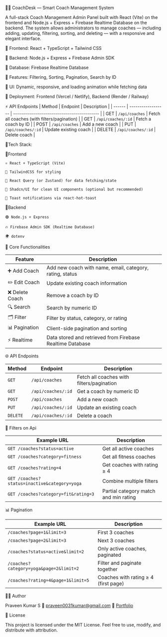 🧑‍🏫 CoachDesk — Smart Coach Management System

A full-stack Coach Management Admin Panel built with React (Vite) on the frontend and Node.js + Express + Firebase Realtime Database on the backend.
The system allows administrators to manage coaches — including adding, updating, filtering, sorting, and deleting — with a responsive and elegant interface.



🔹 Frontend: React + TypeScript + Tailwind CSS

🔹 Backend: Node.js + Express + Firebase Admin SDK

🔹 Database: Firebase Realtime Database

🔹 Features: Filtering, Sorting, Pagination, Search by ID

🔹 UI: Dynamic, responsive, and loading animation while fetching data

🔹 Deployment: Frontend (Vercel / Netlify), Backend (Render / Railway)


⚡ API Endpoints
| Method | Endpoint           | Description                                 |
| ------ | ------------------ | ------------------------------------------- |
| GET    | `/api/coaches`     | Fetch all coaches (with filters/pagination) |
| GET    | `/api/coaches/:id` | Fetch a coach by ID                         |
| POST   | `/api/coaches`     | Add a new coach                             |
| PUT    | `/api/coaches/:id` | Update existing coach                       |
| DELETE | `/api/coaches/:id` | Delete coach                                |

🧩Tech Stack:

🔹Frontend

    ⚛️ React + TypeScript (Vite)

    💅 TailwindCSS for styling

    🔄 React Query (or Zustand) for data fetching/state

    🎨 Shadcn/UI for clean UI components (optional but recommended)

    🔔 Toast notifications via react-hot-toast

🔹Backend

    🟢 Node.js + Express

    🔥 Firebase Admin SDK (Realtime Database)

    🌍 dotenv


🧠 Core Functionalities

| Feature        | Description                                               |
| -------------- | --------------------------------------------------------- |
| ➕ Add Coach    | Add new coach with name, email, category, rating, status  |
| ✏️ Edit Coach  | Update existing coach information                         |
| ❌ Delete Coach | Remove a coach by ID                                      |
| 🔍 Search      | Search by numeric ID                                      |
| 🗂 Filter      | Filter by status, category, or rating                     |
| 📊 Pagination  | Client-side pagination and sorting                        |
| ⚡ Realtime     | Data stored and retrieved from Firebase Realtime Database |


🌐 API Endpoints

| Method   | Endpoint           | Description                               |
| -------- | ------------------ | ----------------------------------------- |
| `GET`    | `/api/coaches`     | Fetch all coaches with filters/pagination |
| `GET`    | `/api/coaches/:id` | Get a coach by numeric ID                 |
| `POST`   | `/api/coaches`     | Add a new coach                           |
| `PUT`    | `/api/coaches/:id` | Update an existing coach                  |
| `DELETE` | `/api/coaches/:id` | Delete a coach                            |


🧮 Filters on Api

| Example URL                                  | Description                           |
| -------------------------------------------- | ------------------------------------- |
| `GET /coaches?status=active`                 | Get all active coaches                |
| `GET /coaches?category=fitness`              | Get all fitness coaches               |
| `GET /coaches?rating=4`                      | Get coaches with rating ≥ 4           |
| `GET /coaches?status=inactive&category=yoga` | Combine multiple filters              |
| `GET /coaches?category=fit&rating=3`         | Partial category match and min rating |

📊 Pagination 

| Example URL                             | Description                          |
| --------------------------------------- | ------------------------------------ |
| `/coaches?page=1&limit=3`               | First 3 coaches                      |
| `/coaches?page=2&limit=3`               | Next 3 coaches                       |
| `/coaches?status=active&limit=2`        | Only active coaches, paginated       |
| `/coaches?category=yoga&page=2&limit=2` | Filter and paginate together         |
| `/coaches?rating=4&page=1&limit=5`      | Coaches with rating ≥ 4 (first page) |


🧑‍💻 Author

Praveen Kumar S
📧 praveen0031kumar@gmail.com
🔗 [Portfolio](https://praveenkumar0031.github.io/portfolio)

🪪 License

This project is licensed under the MIT License.
Feel free to use, modify, and distribute with attribution.